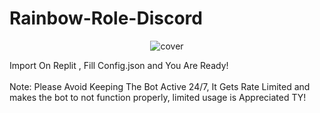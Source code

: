 # Rainbow-Role-Discord

<div align="center">
<img src="https://external-preview.redd.it/R9_TN3clkDRPLtfMQTI0P_ORB0vCriJbQoeq4xI9XCo.png?auto=webp&s=cc82205dc9e2ba920dfc96bc1e7931f2ded76dd0" alt="cover" />
</div>


Import On Replit , Fill Config.json and You Are Ready!
<br>
</br>
Note: Please Avoid Keeping The Bot Active 24/7, It Gets Rate Limited and makes the bot to not function properly, limited usage is Appreciated TY!


